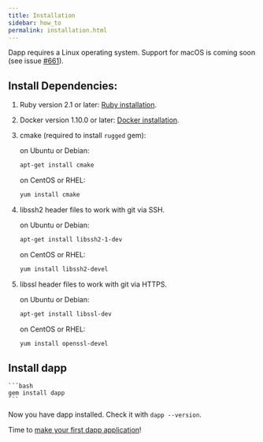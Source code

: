 ```yaml
---
title: Installation
sidebar: how_to
permalink: installation.html
---
```



Dapp requires a Linux operating system.
Support for macOS is coming soon (see issue [#661](https://github.com/flant/dapp/issues/661)).

## Install Dependencies:

1.  Ruby version 2.1 or later: 
    [Ruby installation](https://www.ruby-lang.org/en/documentation/installation/).

1.  Docker version 1.10.0 or later:
    [Docker installation](https://docs.docker.com/engine/installation/).    

1.  сmake (required to install `rugged` gem):

    on Ubuntu or Debian:

    ```bash
    apt-get install cmake
    ```

    on CentOS or RHEL:
    
    ```bash
    yum install cmake
    ```

1.  libssh2 header files to work with git via SSH.

    on Ubuntu or Debian:

    ```bash
    apt-get install libssh2-1-dev
    ```

    on CentOS or RHEL:
    
    ```bash
    yum install libssh2-devel
    ```

1.  libssl header files to work with git via HTTPS.

    on Ubuntu or Debian:

    ```bash
    apt-get install libssl-dev
    ```

    on CentOS or RHEL:
    
    ```bash
    yum install openssl-devel
    ```

## Install dapp

    ```bash
    gem install dapp
    ```

Now you have dapp installed. Check it with `dapp --version`.

Time to [make your first dapp application](first_application.html)!
